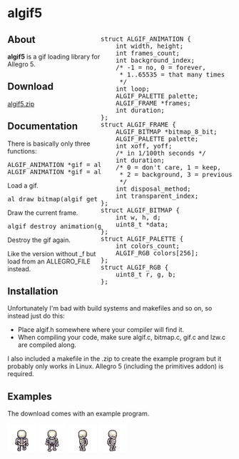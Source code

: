 <html>
<head>
<script type="text/javascript">
    var x = 0;
    var y = 0;
    var phase = "right";
    function changepic() {
        var dirs = ["up", "down", "right", "left"];
        for (var i = 0; i < 4; i++) {
            var img = document.getElementById(dirs[i]);
            img.style.position = "absolute";
            img.style.display = phase == dirs[i] ? "inline" : "none";
            img.style.left = x;
            img.style.top = y;
        }

        if (phase == "right") {
            x += 1;
            if (x == 640) {
                phase = "down";
            }
        }
        if (phase == "down") {
            y += 1;
            if (y == 480) {
                phase = "left";
            }
        }
        if (phase == "left") {
            x -= 1;
            if (x == 0) {
                phase = "up";
            }
        }
        if (phase == "up") {
            y -= 1;
            if (y == 0) {
                phase = "right";
            }
        }
    }
    setInterval(changepic, 20);
</script>
</head>
<body style="width:700px">
<h1>algif5</h1>
<div style="float:right">
<pre>
struct ALGIF_ANIMATION {
    int width, height;
    int frames_count;
    int background_index;
    /* -1 = no, 0 = forever,
     * 1..65535 = that many times
     */
    int loop;
    ALGIF_PALETTE palette;
    ALGIF_FRAME *frames;
    int duration;
};
struct ALGIF_FRAME {
    ALGIF_BITMAP *bitmap_8_bit;
    ALGIF_PALETTE palette;
    int xoff, yoff;
    /* in 1/100th seconds */
    int duration;
    /* 0 = don't care, 1 = keep,
     * 2 = background, 3 = previous
     */        
    int disposal_method;
    int transparent_index;
};
struct ALGIF_BITMAP {
    int w, h, d;
    uint8_t *data;
};
struct ALGIF_PALETTE {
    int colors_count;
    ALGIF_RGB colors[256];
};
struct ALGIF_RGB {
    uint8_t r, g, b;
};
</pre>
</div>
<h2>About</h2>
<b>algif5</b> is a gif loading library for Allegro 5.
<h2>Download</h2>
<a href="algif5.zip">algif5.zip</a>
<h2>Documentation</h2>
There is basically only three functions:
<pre>ALGIF_ANIMATION *gif = algif_load_animation(char const *filename);
ALGIF_ANIMATION *gif = algif_load_animation_f(ALLEGRO_FILE *file);
</pre>
<p>Load a gif.</p>
<pre>al_draw_bitmap(algif_get_bitmap(gif, al_get_time()), x, y, 0);</pre>
<p>Draw the current frame.</p>
<pre>algif_destroy_animation(gif);</pre>
<p>Destroy the gif again.</p>
<p>Like the version without _f but load from an ALLEGRO_FILE instead.</p>
<h2>Installation</h2>
Unfortunately I'm bad with build systems and makefiles and so on, so instead
just do this:
<ul>
    <li>Place algif.h somewhere where your compiler will find it.</li>
    <li>When compiling your code, make sure algif.c, bitmap.c, gif.c and lzw.c
    are compiled along.</li>
</ul>
I also included a makefile in the .zip to create the example program but it
probably only works in Linux. Allegro 5 (including the primitives addon) is
required.
<h2>Examples</h2>
<p>The download comes with an example program.</p>
<img id="up" src="examples/skeleton_up.gif" />
<img id="down" src="examples/skeleton_down.gif" />
<img id="left" src="examples/skeleton_left.gif" />
<img id="right" src="examples/skeleton_right.gif" />
</body>
</html>
